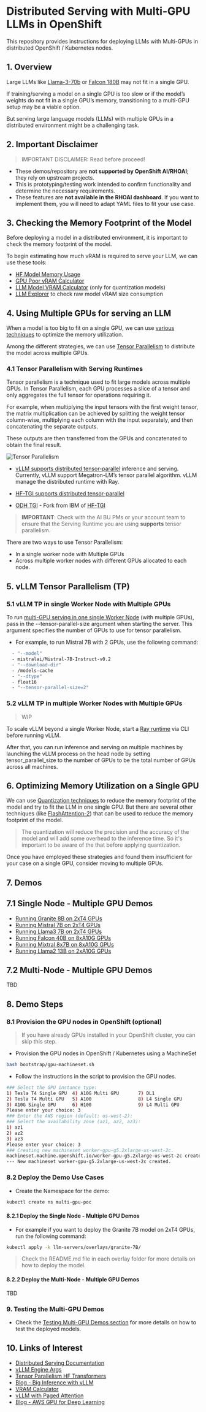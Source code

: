 # Distributed Serving with Multi-GPU LLMs in OpenShift

This repository provides instructions for deploying LLMs with Multi-GPUs in distributed OpenShift / Kubernetes nodes.

## 1. Overview

Large LLMs like [Llama-3-70b](meta-llama/Meta-Llama-3-70B) or [Falcon 180B](https://huggingface.co/blog/falcon-180b) may not fit in a single GPU.

If training/serving a model on a single GPU is too slow or if the model’s weights do not fit in a single GPU’s memory, transitioning to a multi-GPU setup may be a viable option.

But serving large language models (LLMs) with multiple GPUs in a distributed environment might be a challenging task.

## 2. Important Disclaimer

> IMPORTANT DISCLAIMER: Read before proceed!

* These demos/repository are **not supported by OpenShift AI/RHOAI**; they rely on upstream projects.
* This is prototyping/testing work intended to confirm functionality and determine the necessary requirements.
* These features are **not available in the RHOAI dashboard**. If you want to implement them, you will need to adapt YAML files to fit your use case.

## 3. Checking the Memory Footprint of the Model

Before deploying a model in a distributed environment, it is important to check the memory footprint of the model.

To begin estimating how much vRAM is required to serve your LLM, we can use these tools:

* [HF Model Memory Usage](https://huggingface.co/spaces/hf-accelerate/model-memory-usage)
* [GPU Poor vRAM Calculator](https://rahulschand.github.io/gpu_poor/)
* [LLM Model VRAM Calculator](https://huggingface.co/spaces/NyxKrage/LLM-Model-VRAM-Calculator) (only for quantization models)
* [LLM Explorer](https://llm.extractum.io/) to check raw model vRAM size consumption

## 4. Using Multiple GPUs for serving an LLM

When a model is too big to fit on a single GPU, we can use [various techniques](https://huggingface.co/docs/transformers/perf_train_gpu_many#scalability-strategy) to optimize the memory utilization.

Among the different strategies, we can use [Tensor Parallelism](https://huggingface.co/docs/transformers/perf_train_gpu_many#tensor-parallelism) to distribute the model across multiple GPUs.

### 4.1 Tensor Parallelism with Serving Runtimes

Tensor parallelism is a technique used to fit large models across multiple GPUs.
In Tensor Parallelism, each GPU processes a slice of a tensor and only aggregates the full tensor for operations requiring it.

For example, when multiplying the input tensors with the first weight tensor, the matrix multiplication can be achieved by splitting the weight tensor column-wise, multiplying each column with the input separately, and then concatenating the separate outputs.

These outputs are then transferred from the GPUs and concatenated to obtain the final result.

![Tensor Parallelism](./docs/tp-diagram.png)

* [vLLM supports distributed tensor-parallel](https://docs.vllm.ai/en/latest/serving/distributed_serving.html) inference and serving. Currently, vLLM support Megatron-LM’s tensor parallel algorithm. vLLM manage the distributed runtime with Ray. 

* [HF-TGI supports distributed tensor-parallel](https://huggingface.co/docs/text-generation-inference/conceptual/tensor_parallelism)

* [ODH TGI](https://github.com/opendatahub-io/text-generation-inference?tab=readme-ov-file#running-sharded-models-tensor-parallel) - Fork from IBM of [HF-TGI](https://huggingface.co/docs/text-generation-inference)

> **IMPORTANT**: Check with the AI BU PMs or your account team to ensure that the Serving Runtime you are using **supports** tensor parallelism.

There are two ways to use Tensor Parallelism:

* In a single worker node with Multiple GPUs
* Across multiple worker nodes with different GPUs allocated to each node.

## 5. vLLM Tensor Parallelism (TP)

### 5.1 vLLM TP in single Worker Node with Multiple GPUs

To run [multi-GPU serving in one single Worker Node](https://docs.vllm.ai/en/latest/serving/distributed_serving.html) (with multiple GPUs), pass in the --tensor-parallel-size argument when starting the server. This argument specifies the number of GPUs to use for tensor parallelism.

* For example, to run Mistral 7B with 2 GPUs, use the following command:

```bash
  - "--model"
  - mistralai/Mistral-7B-Instruct-v0.2
  - "--download-dir"
  - /models-cache
  - "--dtype"
  - float16
  - "--tensor-parallel-size=2"
```

### 5.2 vLLM TP in multiple Worker Nodes with Multiple GPUs

> WIP

To scale vLLM beyond a single Worker Node, start a [Ray runtime](https://docs.ray.io/en/latest/ray-core/starting-ray.html) via CLI before running vLLM.

After that, you can run inference and serving on multiple machines by launching the vLLM process on the head node by setting tensor_parallel_size to the number of GPUs to be the total number of GPUs across all machines.

## 6. Optimizing Memory Utilization on a Single GPU

We can use [Quantization techniques](./docs/quant.md) to reduce the memory footprint of the model and try to fit the LLM in one single GPU. But there are several other techniques (like [FlashAttention-2](https://huggingface.co/docs/transformers/perf_infer_gpu_one#flashattention-2)) that can be used to reduce the memory footprint of the model.

> The quantization will reduce the precision and the accuracy of the model and will add some overhead to the inference time. So it's important to be aware of the that before applying quantization.

Once you have employed these strategies and found them insufficient for your case on a single GPU, consider moving to multiple GPUs.

## 7. Demos

## 7.1 Single Node - Multiple GPU Demos

* [Running Granite 8B on 2xT4 GPUs](./llm-servers/overlays/granite-8B/README.md)
* [Running Mistral 7B on 2xT4 GPUs](./llm-servers/overlays/mistral-7B/README.md)
* [Running Llama3 7B on 2xT4 GPUs](./llm-servers/overlays/llama3-7B/README.md)
* [Running Falcon 40B on 8xA10G GPUs](./llm-servers/overlays/falcon-40B/README.md)
* [Running Mixtral 8x7B on 8xA10G GPUs](./llm-servers/overlays/mixtral-8x7B/README.md)
* [Running Llama2 13B on 2xA10G GPUs](./llm-servers/overlays/llama2-13B/README.md)

## 7.2 Multi-Node - Multiple GPU Demos

TBD

## 8. Demo Steps

### 8.1 Provision the GPU nodes in OpenShift (optional)

> If you have already GPUs installed in your OpenShift cluster, you can skip this step.

* Provision the GPU nodes in OpenShift / Kubernetes using a MachineSet

```bash
bash bootstrap/gpu-machineset.sh
```

* Follow the instructions in the script to provision the GPU nodes.

```bash
### Select the GPU instance type:
1) Tesla T4 Single GPU  4) A10G Multi GPU       7) DL1
2) Tesla T4 Multi GPU   5) A100                 8) L4 Single GPU
3) A10G Single GPU      6) H100                 9) L4 Multi GPU
Please enter your choice: 3
### Enter the AWS region (default: us-west-2): 
### Select the availability zone (az1, az2, az3):
1) az1
2) az2
3) az3
Please enter your choice: 3
### Creating new machineset worker-gpu-g5.2xlarge-us-west-2c.
machineset.machine.openshift.io/worker-gpu-g5.2xlarge-us-west-2c created
--- New machineset worker-gpu-g5.2xlarge-us-west-2c created.
```

### 8.2 Deploy the Demo Use Cases

* Create the Namespace for the demo:

```bash
kubectl create ns multi-gpu-poc
```

#### 8.2.1 Deploy the Single Node - Multiple GPU Demos

* For example if you want to deploy the Granite 7B model on 2xT4 GPUs, run the following command:

```bash
kubectl apply -k llm-servers/overlays/granite-7B/
```

> Check the README.md file in each overlay folder for more details on how to deploy the model.

#### 8.2.2 Deploy the Multi-Node - Multiple GPU Demos

TBD

### 9. Testing the Multi-GPU Demos

* Check the [Testing Multi-GPU Demos section](./test-notebooks/README.md) for more details on how to test the deployed models.

## 10. Links of Interest

* [Distributed Serving Documentation](https://docs.vllm.ai/en/latest/serving/distributed_serving.html)
* [vLLM Engine Args](https://docs.vllm.ai/en/latest/models/engine_args.html)
* [Tensor Parallelism HF Transformers](https://huggingface.co/docs/transformers/perf_train_gpu_many#tensor-parallelism)
* [Blog - Big Inference with vLLM](https://hamel.dev/notes/llm/inference/big_inference.html)
* [VRAM Calculator](https://rahulschand.github.io/gpu_poor/)
* [vLLM with Paged Attention](https://blog.vllm.ai/2023/06/20/vllm.html)
* [Blog - AWS GPU for Deep Learning](https://towardsdatascience.com/choosing-the-right-gpu-for-deep-learning-on-aws-d69c157d8c86)